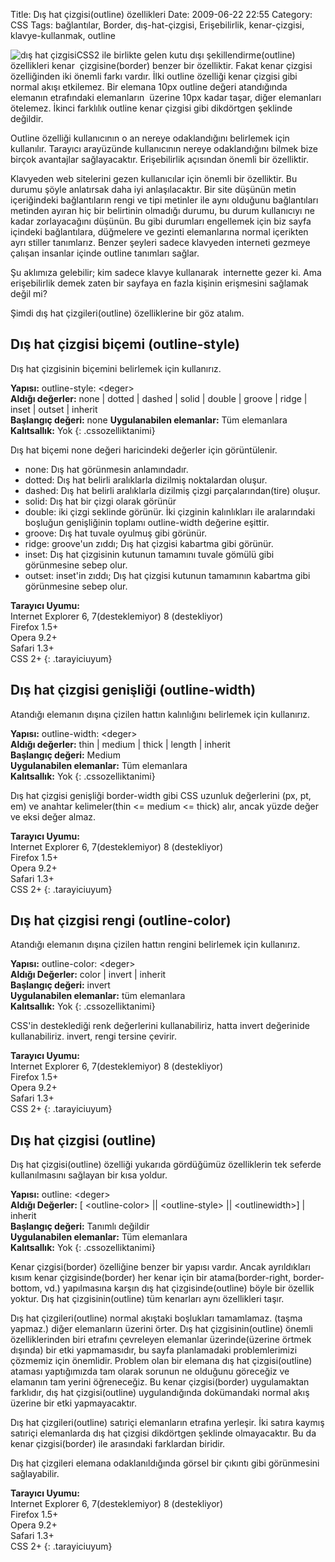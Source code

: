 Title: Dış hat çizgisi(outline) özellikleri
Date: 2009-06-22 22:55
Category: CSS
Tags: bağlantılar, Border, dış-hat-çizgisi, Erişebilirlik, kenar-çizgisi, klavye-kullanmak, outline

![dış hat çizgisi][]CSS2 ile birlikte gelen kutu dışı
şekillendirme(outline) özellikleri kenar  çizgisine(border) benzer bir
özelliktir. Fakat kenar çizgisi özelliğinden iki önemli farkı vardır.
İlki outline özelliği kenar çizgisi gibi normal akışı etkilemez. Bir
elemana 10px outline değeri atandığında elemanın etrafındaki
elemanların  üzerine 10px kadar taşar, diğer elemanları ötelemez. İkinci
farklılık outline kenar çizgisi gibi dikdörtgen şeklinde değildir.  

Outline özelliği kullanıcının o an nereye odaklandığını belirlemek için
kullanılır. Tarayıcı arayüzünde kullanıcının nereye odaklandığını bilmek
bize birçok avantajlar sağlayacaktır. Erişebilirlik açısından önemli bir
özelliktir. 

Klavyeden web sitelerini gezen kullanıcılar için önemli bir özelliktir.
Bu durumu şöyle anlatırsak daha iyi anlaşılacaktır. Bir site düşünün
metin içeriğindeki bağlantıların rengi ve tipi metinler ile aynı
olduğunu bağlantıları metinden ayıran hiç bir belirtinin olmadığı
durumu, bu durum kullanıcıyı ne kadar zorlayacağını düşünün. Bu gibi
durumları engellemek için biz sayfa içindeki bağlantılara, düğmelere ve
gezinti elemanlarına normal içerikten ayrı stiller tanımlarız. Benzer
şeyleri sadece klavyeden interneti gezmeye çalışan insanlar içinde
outline tanımları sağlar.

Şu aklımıza gelebilir; kim sadece klavye kullanarak  internette gezer
ki. Ama erişebilirlik demek zaten bir sayfaya en fazla kişinin
erişmesini sağlamak değil mi?

Şimdi dış hat çizgileri(outline) özelliklerine bir göz atalım.

## Dış hat çizgisi biçemi (outline-style)

Dış hat çizgisinin biçemini belirlemek için kullanırız.

**Yapısı:** outline-style: <deger\>  
**Aldığı değerler:** none | dotted | dashed | solid | double | groove |
ridge | inset | outset | inherit  
**Başlangıç değeri:** none 
**Uygulanabilen elemanlar:** Tüm elemanlara
**Kalıtsallık:** Yok
{: .cssozelliktanimi}

Dış hat biçemi none değeri haricindeki değerler için görüntülenir.

-   none: Dış hat görünmesin anlamındadır.
-   dotted: Dış hat belirli aralıklarla dizilmiş noktalardan oluşur.
-   dashed: Dış hat belirli aralıklarla dizilmiş çizgi
    parçalarından(tire) oluşur.
-   solid: Dış hat bir çizgi olarak görünür
-   double: iki çizgi seklinde görünür. İki çizginin kalınlıkları ile
    aralarındaki boşluğun genişliğinin toplamı outline-width değerine
    eşittir.
-   groove: Dış hat tuvale oyulmuş gibi görünür.
-   ridge: groove'un zıddı; Dış hat çizgisi kabartma gibi görünür.
-   inset: Dış hat çizgisinin kutunun tamamını tuvale gömülü gibi
    görünmesine sebep olur.
-   outset: inset'in zıddı; Dış hat çizgisi kutunun tamamının kabartma
    gibi görünmesine sebep olur.


**Tarayıcı Uyumu:**  
Internet Explorer 6, 7(desteklemiyor) 8 (destekliyor)  
Firefox 1.5+  
Opera 9.2+  
Safari 1.3+  
CSS 2+
{: .tarayiciuyum}

## Dış hat çizgisi genişliği (outline-width)

Atandığı elemanın dışına çizilen hattın kalınlığını belirlemek için
kullanırız.

**Yapısı:** outline-width: <deger\>  
**Aldığı değerler:** thin | medium | thick | length | inherit  
**Başlangıç değeri:** Medium  
**Uygulanabilen elemanlar:** Tüm elemanlara  
**Kalıtsallık:** Yok
{: .cssozelliktanimi}

Dış hat çizgisi genişliği border-width gibi CSS uzunluk değerlerini (px,
pt, em) ve anahtar kelimeler(thin <= medium <= thick) alır, ancak
yüzde değer ve eksi değer almaz.


**Tarayıcı Uyumu:**  
Internet Explorer 6, 7(desteklemiyor) 8 (destekliyor)  
Firefox 1.5+  
Opera 9.2+  
Safari 1.3+  
CSS 2+
{: .tarayiciuyum}

## Dış hat çizgisi rengi (outline-color)

Atandığı elemanın dışına çizilen hattın rengini belirlemek için
kullanırız.

**Yapısı:** outline-color: <deger\>  
**Aldığı Değerler:** color | invert | inherit  
**Başlangıç değeri:** invert  
**Uygulanabilen elemanlar:** tüm elemanlara  
**Kalıtsallık:** Yok
{: .cssozelliktanimi}

CSS'in desteklediği renk değerlerini kullanabiliriz, hatta invert
değerinide kullanabiliriz. invert, rengi tersine çevirir.

**Tarayıcı Uyumu:**  
Internet Explorer 6, 7(desteklemiyor) 8 (destekliyor)  
Firefox 1.5+  
Opera 9.2+  
Safari 1.3+  
CSS 2+
{: .tarayiciuyum}

## Dış hat çizgisi (outline)

Dış hat çizgisi(outline) özelliği yukarıda gördüğümüz özelliklerin tek
seferde kullanılmasını sağlayan bir kısa yoldur.

**Yapısı:** outline: <deger\>  
**Aldığı Değerler:** [ <outline-color\> || <outline-style\> || <outlinewidth\>] | inherit  
**Başlangıç değeri:** Tanımlı değildir  
**Uygulanabilen elemanlar:** Tüm elemanlara  
**Kalıtsallık:** Yok
{: .cssozelliktanimi}

Kenar çizgisi(border) özelliğine benzer bir yapısı vardır. Ancak
ayrıldıkları kısım kenar çizgisinde(border) her kenar için bir
atama(border-right, border-bottom, vd.) yapılmasına karşın dış hat
çizgisinde(outline) böyle bir özellik yoktur. Dış hat
çizgisinin(outline) tüm kenarları aynı özellikleri taşır.

Dış hat çizgileri(outline) normal akıştaki boşlukları tamamlamaz. (taşma
yapmaz.) diğer elemanların üzerini örter. Dış hat çizgisinin(outline)
önemli özelliklerinden biri etrafını çevreleyen elemanlar
üzerinde(üzerine örtmek dışında) bir etki yapmamasıdır, bu sayfa
planlamadaki problemlerimizi çözmemiz için önemlidir. Problem olan bir
elemana dış hat çizgisi(outline) ataması yaptığımızda tam olarak sorunun
ne olduğunu göreceğiz ve elamanın tam yerini öğreneceğiz. Bu kenar
çizgisi(border) uygulamaktan farklıdır, dış hat çizgisi(outline)
uygulandığında dokümandaki normal akış üzerine bir etki yapmayacaktır.

Dış hat çizgileri(outline) satıriçi elemanların etrafına yerleşir. İki
satıra kaymış satıriçi elemanlarda dış hat çizgisi dikdörtgen şeklinde
olmayacaktır. Bu da kenar çizgisi(border) ile arasındaki farklardan
biridir.

Dış hat çizgileri elemana odaklanıldığında görsel bir çıkıntı gibi
görünmesini sağlayabilir.

**Tarayıcı Uyumu:**  
Internet Explorer 6, 7(desteklemiyor) 8 (destekliyor)  
Firefox 1.5+  
Opera 9.2+  
Safari 1.3+  
CSS 2+
{: .tarayiciuyum}

  [dış hat çizgisi]: /images/dis_hat_cizgidi.gif
    "dış hat çizgisi"
